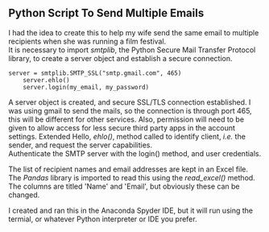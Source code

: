 ## Python Script To Send Multiple Emails  
 
I had the idea to create this to help my wife send the same email to multiple recipients when she was running a film festival.  
It is necessary to import *smtplib*, the Python Secure Mail Transfer Protocol library, to create a server object and establish a secure connection.
```
server = smtplib.SMTP_SSL("smtp.gmail.com", 465)
    server.ehlo()
    server.login(my_email, my_password)
```
A server object is created, and secure SSL/TLS connection established.
I was using gmail to send the mails, so the connection is through port 465, this will be different for other services. Also, permission will need to be given to allow access for less secure third party apps in the account settings.
Extended Hello, *ehlo()*, method called to identify client, *i.e.* the sender, and request the server capabilities.  
Authenticate the SMTP server with the login() method, and user credentials.   

The list of recipient names and email addresses are kept in an Excel file. The *Pandas* library is imported to read this using the *read_excel()* method. The columns are titled 'Name' and 'Email', but obviously these can be changed.

I created and ran this in the Anaconda Spyder IDE, but it will run using the termial, or whatever Python interpreter or IDE you prefer.




